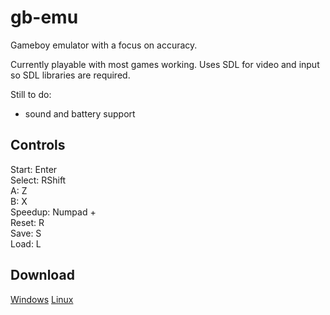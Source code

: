 # gb-emu
Gameboy emulator with a focus on accuracy.

Currently playable with most games working. Uses SDL for video and input so SDL libraries are required.

Still to do:

* sound and battery support

## Controls

Start: Enter  
Select: RShift  
A: Z  
B: X  
Speedup: Numpad +  
Reset: R  
Save: S  
Load: L

## Download
[Windows](http://s000.tinyupload.com/download.php?file_id=01725140414524668502&t=0172514041452466850225167)
[Linux](http://s000.tinyupload.com/download.php?file_id=16280143653076023967&t=1628014365307602396722219)
